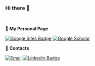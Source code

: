 ### Hi there 👋


<br/>

  📁 **My Personal Page** 
  
  [![Google Sites Badge](https://img.shields.io/badge/-Google_Sites-4750AC?style=flat-square&logo=Google&logoColor=white&link=https://sites.google.com/view/hyunjun-cho/)](https://sites.google.com/view/hyunjun-cho/)
  [![Google Scholar](https://img.shields.io/badge/Google%20Scholar-4285F4?style=flat-square&logo=google-scholar&logoColor=white&link=https://scholar.google.com/citations?user=WcDloqQAAAAJ&hl=ko/)](https://scholar.google.com/citations?user=WcDloqQAAAAJ&hl=ko)
  
  📧  **Contacts** 
  
[![Email](https://img.shields.io/badge/Email-chohj1111@korea.ac.kr-blue)](mailto:chohj1111@korea.ac.kr)
[![Linkedin Badge](https://img.shields.io/badge/-LinkedIn-0A66C2?style=flat-square&logo=Linkedin&logoColor=white&link=https://www.linkedin.com/in/hyunjun-cho-8391151b4/)](https://www.linkedin.com/in/hyunjun-cho-8391151b4/) 


<br/>


<!-- 📊 **Github Stats**

[![Anurag's GitHub stats](https://github-readme-stats.vercel.app/api?username=chohj1111)](https://github.com/anuraghazra/github-readme-stats)


 -->
